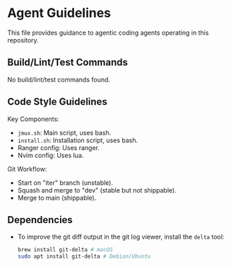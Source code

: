 # Agent Guidelines

This file provides guidance to agentic coding agents operating in this repository.

## Build/Lint/Test Commands

No build/lint/test commands found.

## Code Style Guidelines

Key Components:
- `jmux.sh`: Main script, uses bash.
- `install.sh`: Installation script, uses bash.
- Ranger config: Uses ranger.
- Nvim config: Uses lua.

Git Workflow:
- Start on "iter" branch (unstable).
- Squash and merge to "dev" (stable but not shippable).
- Merge to main (shippable).

## Dependencies

- To improve the git diff output in the git log viewer, install the `delta` tool:
  ```bash
  brew install git-delta # macOS
  sudo apt install git-delta # Debian/Ubuntu
  ```

